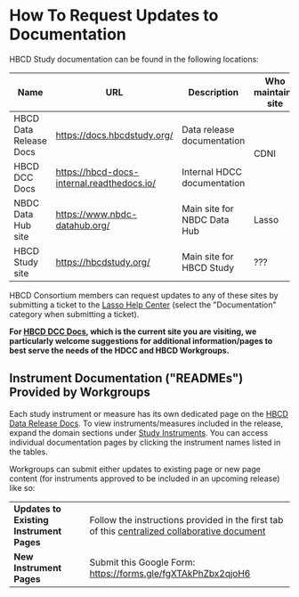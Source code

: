 # How To Request Updates to Documentation

HBCD Study documentation can be found in the following locations:

<table class="compact-table table-no-vertical-lines">
  <thead>
    <tr>
      <th>Name</th>
      <th>URL</th>
      <th>Description</th>
      <th>Who maintains site</th>
    </tr>
  </thead>
<tbody>
<tr>
<td>HBCD Data Release Docs</td>
<td><a class="in-cell-link" href="https://docs.hbcdstudy.org/latest/" target="_blank">https://docs.hbcdstudy.org/</a></td>
<td>Data release documentation</td>
<td colspan="1" rowspan="2">
<div>CDNI</div>
</td>
</tr>
<tr>
<td>HBCD DCC Docs</td>
<td><a class="in-cell-link" href="https://hbcd-docs-internal.readthedocs.io/latest/" target="_blank">https://hbcd-docs-internal.readthedocs.io/</a></td>
<td>Internal HDCC documentation</td>
</tr>
<tr>
<td>NBDC Data Hub site</td>
<td><a class="in-cell-link" href="https://www.nbdc-datahub.org/" target="_blank">https://www.nbdc-datahub.org/</a></td>
<td>Main site for NBDC Data Hub</td>
<td>Lasso</td>
</tr>
<tr>
<td>HBCD Study site</td>
<td><a class="in-cell-link" href="https://hbcdstudy.org/" target="_blank">https://hbcdstudy.org/</a></td>
<td>Main site for HBCD Study</td>
<td>???</td>
</tr>
</tbody>
</table>

HBCD Consortium members can request updates to any of these sites by submitting a ticket to the [Lasso Help Center](https://nbdc-datashare.lassoinformatics.com/help-center) (select the "Documentation" category when submitting a ticket).

**For [HBCD DCC Docs](https://hbcd-docs-internal.readthedocs.io/), which is the current site you are visiting, we particularly welcome suggestions for additional information/pages to best serve the needs of the HDCC and HBCD Workgroups.**

## Instrument Documentation ("READMEs") Provided by Workgroups

Each study instrument or measure has its own dedicated page on the [HBCD Data Release Docs](https://docs.hbcdstudy.org/). To view instruments/measures included in the release, expand the domain sections under [Study Instruments](https://docs.hbcdstudy.org/latest/instruments/#instruments-by-domain). You can access individual documentation pages by clicking the instrument names listed in the tables.

Workgroups can submit either updates to existing page or new page content (for instruments approved to be included in an upcoming release) like so:

<table class="table-no-vertical-lines"> <tbody>
<tr>
    <td><strong>Updates to Existing Instrument Pages</strong></td>
    <td style="word-wrap: break-word; white-space: normal;">Follow the instructions provided in the first tab of this <a href="https://docs.google.com/document/d/14Bbyr4kwqwM91AGKwi1_Im31e-mkZd1s6wWfCsHMMrA/edit?usp=sharing">centralized collaborative document</a></td> 
</tr>
<tr> <td><strong>New Instrument Pages</strong></td> <td style="word-wrap: break-word; white-space: normal;">Submit this Google Form: <a href="https://forms.gle/fgXTAkPhZbx2qjoH6">https://forms.gle/fgXTAkPhZbx2qjoH6</a></td> </tr> </tbody> </table>


